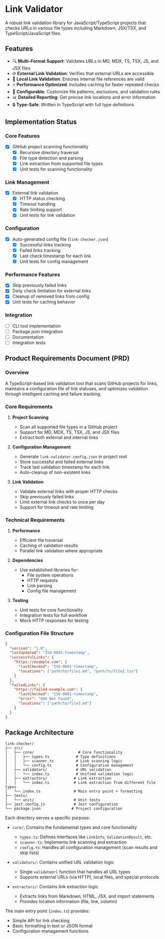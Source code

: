 # Link Validator

A robust link validation library for JavaScript/TypeScript projects that checks URLs in various file types including Markdown, JSX/TSX, and TypeScript/JavaScript files.

## Features

- 🔍 **Multi-Format Support**: Validates URLs in MD, MDX, TS, TSX, JS, and JSX files
- 🌐 **External Link Validation**: Verifies that external URLs are accessible
- 📁 **Local Link Validation**: Ensures internal file references are valid
- ⚡ **Performance Optimized**: Includes caching for faster repeated checks
- 🎯 **Configurable**: Customize file patterns, exclusions, and validation rules
- 📊 **Detailed Reporting**: Get precise link locations and error information
- 🔒 **Type-Safe**: Written in TypeScript with full type definitions

## Implementation Status

### Core Features
- [x] GitHub project scanning functionality
  - [x] Recursive directory traversal
  - [x] File type detection and parsing
  - [x] Link extraction from supported file types
  - [x] Unit tests for scanning functionality

### Link Management
- [x] External link validation
  - [x] HTTP status checking
  - [x] Timeout handling
  - [x] Rate limiting support
  - [x] Unit tests for link validation

### Configuration
- [x] Auto-generated config file (`link-checker.json`)
  - [x] Successful links tracking
  - [x] Failed links tracking
  - [x] Last check timestamp for each link
  - [x] Unit tests for config management

### Performance Features
- [x] Skip previously failed links
- [x] Daily check limitation for external links
- [x] Cleanup of removed links from config
- [x] Unit tests for caching behavior

### Integration
- [ ] CLI tool implementation
- [ ] Package.json integration
- [ ] Documentation
- [ ] Integration tests

## Product Requirements Document (PRD)

### Overview
A TypeScript-based link validation tool that scans GitHub projects for links, maintains a configuration file of link statuses, and optimizes validation through intelligent caching and failure tracking.

### Core Requirements

1. **Project Scanning**
   - Scan all supported file types in a GitHub project
   - Support for MD, MDX, TS, TSX, JS, and JSX files
   - Extract both external and internal links

2. **Configuration Management**
   - Generate `link-validator.config.json` in project root
   - Store successful and failed external links
   - Track last validation timestamp for each link
   - Auto-cleanup of non-existent links

3. **Link Validation**
   - Validate external links with proper HTTP checks
   - Skip previously failed links
   - Limit external link checks to once per day
   - Support for timeout and rate limiting

### Technical Requirements

1. **Performance**
   - Efficient file traversal
   - Caching of validation results
   - Parallel link validation where appropriate

2. **Dependencies**
   - Use established libraries for:
     - File system operations
     - HTTP requests
     - Link parsing
     - Config file management

3. **Testing**
   - Unit tests for core functionality
   - Integration tests for full workflow
   - Mock HTTP responses for testing

### Configuration File Structure
```json
{
  "version": "1.0",
  "lastUpdated": "ISO-8601-timestamp",
  "successfulLinks": {
    "https://example.com": {
      "lastChecked": "ISO-8601-timestamp",
      "locations": ["path/to/file1.md", "path/to/file2.tsx"]
    }
  },
  "failedLinks": {
    "https://failed-example.com": {
      "lastChecked": "ISO-8601-timestamp",
      "error": "404 Not Found",
      "locations": ["path/to/file3.md"]
    }
  }
}
```

## Package Architecture

```
link-checker/
├── src/
│   ├── core/                    # Core functionality
│   │   ├── types.ts            # Type definitions
│   │   ├── scanner.ts          # Link scanning logic
│   │   └── config.ts           # Configuration management
│   ├── validators/             # URL validation
│   │   └── index.ts            # Unified validation logic
│   ├── extractors/            # Link extraction
│   │   └── index.ts           # Link extraction from different file types
│   └── index.ts               # Main entry point + formatting
├── tests/
│   └── unit/                  # Unit tests
├── jest.config.js             # Jest configuration
└── package.json              # Project configuration
```

Each directory serves a specific purpose:

- `core/`: Contains the fundamental types and core functionality
  - `types.ts`: Defines interfaces like `LinkInfo`, `ValidationResult`, etc.
  - `scanner.ts`: Implements link scanning and extraction
  - `config.ts`: Handles all configuration management (scan results and skip lists)

- `validators/`: Contains unified URL validation logic
  - Single `validateUrl` function that handles all URL types
  - Supports external URLs (via HTTP), local files, and special protocols

- `extractors/`: Contains link extraction logic
  - Extracts links from Markdown, HTML, JSX, and import statements
  - Provides location information (file, line, column)

The main entry point (`index.ts`) provides:
- Simple API for link checking
- Basic formatting in text or JSON format
- Configuration management functions

